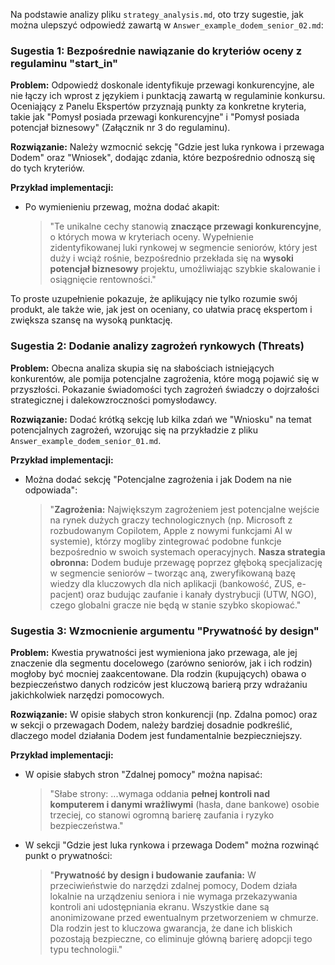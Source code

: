 Na podstawie analizy pliku `strategy_analysis.md`, oto trzy sugestie, jak można ulepszyć odpowiedź zawartą w `Answer_example_dodem_senior_02.md`:

### Sugestia 1: Bezpośrednie nawiązanie do kryteriów oceny z regulaminu "start_in"

**Problem:** Odpowiedź doskonale identyfikuje przewagi konkurencyjne, ale nie łączy ich wprost z językiem i punktacją zawartą w regulaminie konkursu. Oceniający z Panelu Ekspertów przyznają punkty za konkretne kryteria, takie jak "Pomysł posiada przewagi konkurencyjne" i "Pomysł posiada potencjał biznesowy" (Załącznik nr 3 do regulaminu).

**Rozwiązanie:** Należy wzmocnić sekcję "Gdzie jest luka rynkowa i przewaga Dodem" oraz "Wniosek", dodając zdania, które bezpośrednio odnoszą się do tych kryteriów.

**Przykład implementacji:**
*   Po wymienieniu przewag, można dodać akapit:
    > "Te unikalne cechy stanowią **znaczące przewagi konkurencyjne**, o których mowa w kryteriach oceny. Wypełnienie zidentyfikowanej luki rynkowej w segmencie seniorów, który jest duży i wciąż rośnie, bezpośrednio przekłada się na **wysoki potencjał biznesowy** projektu, umożliwiając szybkie skalowanie i osiągnięcie rentowności."

To proste uzupełnienie pokazuje, że aplikujący nie tylko rozumie swój produkt, ale także wie, jak jest on oceniany, co ułatwia pracę ekspertom i zwiększa szansę na wysoką punktację.

### Sugestia 2: Dodanie analizy zagrożeń rynkowych (Threats)

**Problem:** Obecna analiza skupia się na słabościach istniejących konkurentów, ale pomija potencjalne zagrożenia, które mogą pojawić się w przyszłości. Pokazanie świadomości tych zagrożeń świadczy o dojrzałości strategicznej i dalekowzroczności pomysłodawcy.

**Rozwiązanie:** Dodać krótką sekcję lub kilka zdań we "Wniosku" na temat potencjalnych zagrożeń, wzorując się na przykładzie z pliku `Answer_example_dodem_senior_01.md`.

**Przykład implementacji:**
*   Można dodać sekcję "Potencjalne zagrożenia i jak Dodem na nie odpowiada":
    > "**Zagrożenia:** Największym zagrożeniem jest potencjalne wejście na rynek dużych graczy technologicznych (np. Microsoft z rozbudowanym Copilotem, Apple z nowymi funkcjami AI w systemie), którzy mogliby zintegrować podobne funkcje bezpośrednio w swoich systemach operacyjnych.
    > **Nasza strategia obronna:** Dodem buduje przewagę poprzez głęboką specjalizację w segmencie seniorów – tworząc aną, zweryfikowaną bazę wiedzy dla kluczowych dla nich aplikacji (bankowość, ZUS, e-pacjent) oraz budując zaufanie i kanały dystrybucji (UTW, NGO), czego globalni gracze nie będą w stanie szybko skopiować."

### Sugestia 3: Wzmocnienie argumentu "Prywatność by design"

**Problem:** Kwestia prywatności jest wymieniona jako przewaga, ale jej znaczenie dla segmentu docelowego (zarówno seniorów, jak i ich rodzin) mogłoby być mocniej zaakcentowane. Dla rodzin (kupujących) obawa o bezpieczeństwo danych rodziców jest kluczową barierą przy wdrażaniu jakichkolwiek narzędzi pomocowych.

**Rozwiązanie:** W opisie słabych stron konkurencji (np. Zdalna pomoc) oraz w sekcji o przewagach Dodem, należy bardziej dosadnie podkreślić, dlaczego model działania Dodem jest fundamentalnie bezpieczniejszy.

**Przykład implementacji:**
*   W opisie słabych stron "Zdalnej pomocy" można napisać:
    > "Słabe strony: ...wymaga oddania **pełnej kontroli nad komputerem i danymi wrażliwymi** (hasła, dane bankowe) osobie trzeciej, co stanowi ogromną barierę zaufania i ryzyko bezpieczeństwa."
*   W sekcji "Gdzie jest luka rynkowa i przewaga Dodem" można rozwinąć punkt o prywatności:
    > "**Prywatność by design i budowanie zaufania:** W przeciwieństwie do narzędzi zdalnej pomocy, Dodem działa lokalnie na urządzeniu seniora i nie wymaga przekazywania kontroli ani udostępniania ekranu. Wszystkie dane są anonimizowane przed ewentualnym przetworzeniem w chmurze. Dla rodzin jest to kluczowa gwarancja, że dane ich bliskich pozostają bezpieczne, co eliminuje główną barierę adopcji tego typu technologii."
